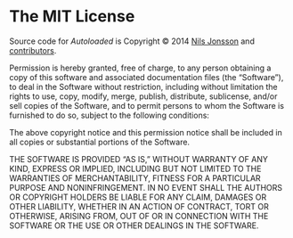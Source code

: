 ﻿# The MIT License

Source code for _Autoloaded_ is Copyright © 2014 [Nils Jonsson][mail] and
[contributors][contributors].

Permission is hereby granted, free of charge, to any person obtaining a copy of
this software and associated documentation files (the “Software”), to deal in the
Software without restriction, including without limitation the rights to use,
copy, modify, merge, publish, distribute, sublicense, and/or sell copies of the
Software, and to permit persons to whom the Software is furnished to do so,
subject to the following conditions:

The above copyright notice and this permission notice shall be included in all
copies or substantial portions of the Software.

THE SOFTWARE IS PROVIDED “AS IS,” WITHOUT WARRANTY OF ANY KIND, EXPRESS OR
IMPLIED, INCLUDING BUT NOT LIMITED TO THE WARRANTIES OF MERCHANTABILITY, FITNESS
FOR A PARTICULAR PURPOSE AND NONINFRINGEMENT. IN NO EVENT SHALL THE AUTHORS OR
COPYRIGHT HOLDERS BE LIABLE FOR ANY CLAIM, DAMAGES OR OTHER LIABILITY, WHETHER IN
AN ACTION OF CONTRACT, TORT OR OTHERWISE, ARISING FROM, OUT OF OR IN CONNECTION
WITH THE SOFTWARE OR THE USE OR OTHER DEALINGS IN THE SOFTWARE.

[mail]:         mailto:autoloaded@nilsjonsson.com                   "send email to Nils Jonsson"
[contributors]: https://github.com/njonsson/autoloaded/contributors "Autoloaded contributors at GitHub"
